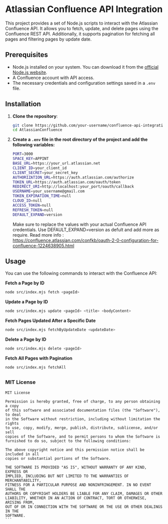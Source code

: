 # Atlassian Confluence API Integration

This project provides a set of Node.js scripts to interact with the Atlassian Confluence API. It allows you to fetch, update, and delete pages using the Confluence REST API. Additionally, it supports pagination for fetching all pages and filtering pages by update date.

## Prerequisites

- Node.js installed on your system. You can download it from the [official Node.js website](https://nodejs.org/).
- A Confluence account with API access.
- The necessary credentials and configuration settings saved in a `.env` file.

## Installation

1. **Clone the repository**:

   ```bash
   git clone https://github.com/your-username/confluence-api-integration.git
   cd AtlassianConfluence
   ```

2. **Create a `.env` file in the root directory of the project and add the following variables:**

   ```bash
   PORT=3000
   SPACE_KEY=APPINT
   BASE_URL=https://your_url.atlassian.net
   CLIENT_ID=your_client_id
   CLIENT_SECRET=your_secret_key
   AUTHORIZATION_URL=https://auth.atlassian.com/authorize
   TOKEN_URL=https://auth.atlassian.com/oauth/token
   REDIRECT_URI=http://localhost:your_port/oauth/callback
   USERNAME=your_username@gmail.com
   TOKEN_EXPIRATION_TIME=null
   CLOUD_ID=null
   ACCESS_TOKEN=null
   REFRESH_TOKEN=null
   DEFAULT_EXPAND=version
   ```

   Make sure to replace the values with your actual Confluence API credentials.
   Use DEFAULT_EXPAND=version as defult and add more as require.
   Read more info : https://confluence.atlassian.com/confkb/oauth-2-0-configuration-for-confluence-1224638905.html

## Usage

You can use the following commands to interact with the Confluence API:

**Fetch a Page by ID**

```bash
node src/index.mjs fetch <pageId>
```

**Update a Page by ID**

```bash
node src/index.mjs update <pageId> <title> <bodyContent>
```

**Fetch Pages Updated After a Specific Date**

```bash
node src/index.mjs fetchByUpdateDate <updateDate>
```

**Delete a Page by ID**

```bash
node src/index.mjs delete <pageId>
```

**Fetch All Pages with Pagination**

```bash
node src/index.mjs fetchAll
```

##

### MIT License

````text
MIT License

Permission is hereby granted, free of charge, to any person obtaining a copy
of this software and associated documentation files (the "Software"), to deal
in the Software without restriction, including without limitation the rights
to use, copy, modify, merge, publish, distribute, sublicense, and/or sell
copies of the Software, and to permit persons to whom the Software is
furnished to do so, subject to the following conditions:

The above copyright notice and this permission notice shall be included in all
copies or substantial portions of the Software.

THE SOFTWARE IS PROVIDED "AS IS", WITHOUT WARRANTY OF ANY KIND, EXPRESS OR
IMPLIED, INCLUDING BUT NOT LIMITED TO THE WARRANTIES OF MERCHANTABILITY,
FITNESS FOR A PARTICULAR PURPOSE AND NONINFRINGEMENT. IN NO EVENT SHALL THE
AUTHORS OR COPYRIGHT HOLDERS BE LIABLE FOR ANY CLAIM, DAMAGES OR OTHER
LIABILITY, WHETHER IN AN ACTION OF CONTRACT, TORT OR OTHERWISE, ARISING FROM,
OUT OF OR IN CONNECTION WITH THE SOFTWARE OR THE USE OR OTHER DEALINGS IN THE
SOFTWARE.
```

````
